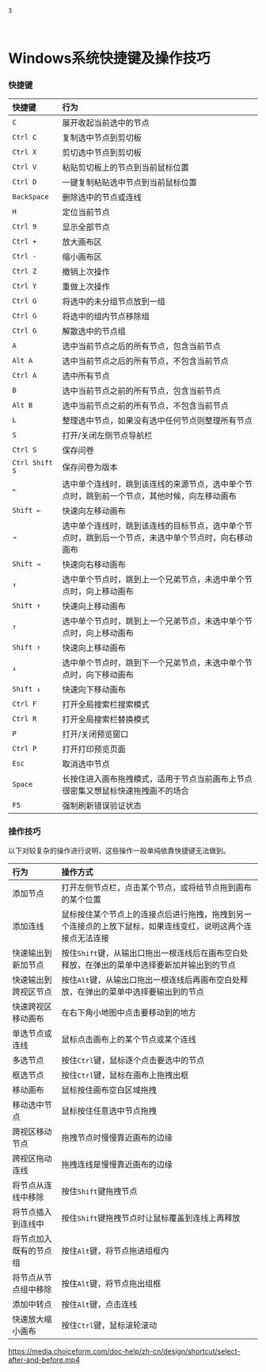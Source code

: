 ```index
3
```
```tag

```
```summary

```

# Windows系统快捷键及操作技巧
### 快捷键
|快捷键       | 行为|
|:----       |:----|
|`C`         | 展开收起当前选中的节点 |
|`Ctrl C`    | 复制选中节点到剪切板  |
|`Ctrl X`    | 剪切选中节点到剪切板  |
|`Ctrl V`    | 粘贴剪切板上的节点到当前鼠标位置 |
|`Ctrl D`    | 一键复制粘贴选中节点到当前鼠标位置 |
|`BackSpace` | 删除选中的节点或连线 |
|`H`         | 定位当前节点 |
|`Ctrl 9`    | 显示全部节点 |
|`Ctrl +`    | 放大画布区  |
|`Ctrl -`    | 缩小画布区  |
|`Ctrl Z`    | 撤销上次操作 |
|`Ctrl Y`    | 重做上次操作 |
|`Ctrl G`    | 将选中的未分组节点放到一组 |
|`Ctrl G`    | 将选中的组内节点移除组 |
|`Ctrl G`    | 解散选中的节点组 |
|`A`         | 选中当前节点之后的所有节点，包含当前节点 |
|`Alt A`     | 选中当前节点之后的所有节点，不包含当前节点 |
|`Ctrl A`    | 选中所有节点 |
|`B`         | 选中当前节点之前的所有节点，包含当前节点 |
|`Alt B`     | 选中当前节点之前的所有节点，不包含当前节点 |
|`L`         | 整理选中节点，如果没有选中任何节点则整理所有节点 |
|`S`         | 打开/关闭左侧节点导航栏 |
|`Ctrl S`    | 保存问卷  |
|`Ctrl Shift S`| 保存问卷为版本 |  
|`←`         | 选中单个连线时，跳到该连线的来源节点，选中单个节点时，跳到前一个节点，其他时候，向左移动画布 |
|`Shift ←`   | 快速向左移动画布 |
|`→`         | 选中单个连线时，跳到该连线的目标节点，选中单个节点时，跳到后一个节点，未选中单个节点时，向右移动画布 |
|`Shift →`   | 快速向右移动画布 |
|`↑`         | 选中单个节点时，跳到上一个兄弟节点，未选中单个节点时，向上移动画布 |
|`Shift ↑`   | 快速向上移动画布 |
|`↑`         | 选中单个节点时，跳到上一个兄弟节点，未选中单个节点时，向上移动画布 |
|`Shift ↑`   | 快速向上移动画布 |
|`↓`         | 选中单个节点时，跳到下一个兄弟节点，未选中单个节点时，向下移动画布 |
|`Shift ↓`   | 快速向下移动画布 |
|`Ctrl F`    | 打开全局搜索栏搜索模式 |
|`Ctrl R`    | 打开全局搜索栏替换模式 |
|`P`         | 打开/关闭预览窗口 |
|`Ctrl P`    | 打开打印预览页面  |
|`Esc`       | 取消选中节点     |
|`Space`     | 长按住进入画布拖拽模式，适用于节点当前画布上节点很密集又想鼠标快速拖拽画不的场合 |
|`F5`        | 强制刷新错误验证状态 |


### 操作技巧
以下对较复杂的操作进行说明，这些操作一般单纯依靠快捷键无法做到。

|行为       | 操作方式 |
|:----       |:----|
| 添加节点       | 打开左侧节点栏，点击某个节点，或将给节点拖到画布的某个位置 |
| 添加连线      | 鼠标按住某个节点上的连接点后进行拖拽，拖拽到另一个连接点的上放下鼠标，如果连线变红，说明这两个连接点无法连接 |
| 快速输出到新加节点 | 按住`Shift`键，从输出口拖出一根连线后在画布空白处释放，在弹出的菜单中选择要新加并输出到的节点|
| 快速输出到跨视区节点 | 按住`Alt`键，从输出口拖出一根连线后再画布空白处释放，在弹出的菜单中选择要输出到的节点|
| 快速跨视区移动画布 | 在右下角小地图中点击要移动到的地方 | 
| 单选节点或连线 |  鼠标点击画布上的某个节点或某个连线      |
| 多选节点 |  按住`Ctrl`键，鼠标逐个点击要选中的节点 |
| 框选节点 |  按住`Ctrl`键，鼠标在画布上拖拽出框 |
| 移动画布 |  鼠标按住画布空白区域拖拽 |
| 移动选中节点 | 鼠标按住任意选中节点拖拽 |
| 跨视区移动节点 | 拖拽节点时慢慢靠近画布的边缘 |
| 跨视区拖动连线 | 拖拽连线是慢慢靠近画布的边缘 |
| 将节点从连线中移除 | 按住`Shift`键拖拽节点 |
| 将节点插入到连线中 | 按住`Shift`键拖拽节点时让鼠标覆盖到连线上再释放 |
| 将节点加入既有的节点组 | 按住`Alt`键，将节点拖进组框内|
| 将节点从节点组中移除| 按住`Alt`键，将节点拖出组框 |
| 添加中转点| 按住`Alt`键，点击连线 |
| 快速放大缩小画布 | 按住`Ctrl`键，鼠标滚轮滚动|


https://media.choiceform.com/doc-help/zh-cn/design/shortcut/select-after-and-before.mp4